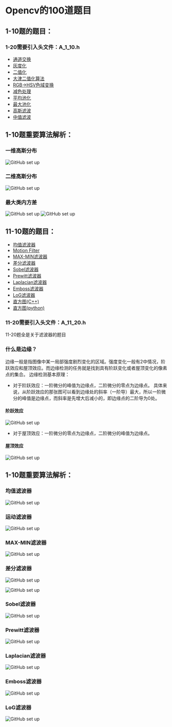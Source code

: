# Opencv的100道题目
## 1-10题的题目：
### 1-20需要引入头文件：A_1_10.h
- [通道交换](https://github.com/omega-Lee/Opencv-100-Questions/blob/master/A1.cpp "通道交换")
- [灰度化](https://github.com/omega-Lee/Opencv-100-Questions/blob/master/A2.cpp "灰度化")
- [二值化](https://github.com/omega-Lee/Opencv-100-Questions/blob/master/A3.cpp "二值化")
- [大津二值化算法](https://github.com/omega-Lee/Opencv-100-Questions/blob/master/A4.cpp "大津二值化算法")
- [RGB->HSV色域变换](https://github.com/omega-Lee/Opencv-100-Questions/blob/master/A5.cpp "RGB->HSV色域变换")
- [减色处理](https://github.com/omega-Lee/Opencv-100-Questions/blob/master/A6.cpp "减色处理")
- [平均池化](https://github.com/omega-Lee/Opencv-100-Questions/blob/master/A7.cpp "平均池化")
- [最大池化](https://github.com/omega-Lee/Opencv-100-Questions/blob/master/A8.cpp "最大池化")
- [高斯滤波](https://github.com/omega-Lee/Opencv-100-Questions/blob/master/A9.cpp "高斯滤波")
- [中值滤波](https://github.com/omega-Lee/Opencv-100-Questions/blob/master/A10.cpp "中值滤波")

## 1-10题重要算法解析：
### 一维高斯分布
![GitHub set up](https://github.com/omega-Lee/Opencv-100-Questions/blob/master/images/一维高斯分布.png)
### 二维高斯分布
![GitHub set up](https://github.com/omega-Lee/Opencv-100-Questions/blob/master/images/二维高斯分布.png)
### 最大类内方差
![GitHub set up](https://github.com/omega-Lee/Opencv-100-Questions/blob/master/images/最大类内方差1.png)
![GitHub set up](https://github.com/omega-Lee/Opencv-100-Questions/blob/master/images/最大类内方差2.png)


## 11-10题的题目：
- [均值滤波器](https://github.com/omega-Lee/Opencv-100-Questions/blob/master/A11.cpp "均值滤波器")
- [Motion Filter](https://github.com/omega-Lee/Opencv-100-Questions/blob/master/A12.cpp "Motion Filter")
- [MAX-MIN滤波器](https://github.com/omega-Lee/Opencv-100-Questions/blob/master/A13.cpp "MAX-MIN滤波器")
- [差分滤波器](https://github.com/omega-Lee/Opencv-100-Questions/blob/master/A14.cpp "差分滤波器")
- [Sobel滤波器](https://github.com/omega-Lee/Opencv-100-Questions/blob/master/A15.cpp "Sobel滤波器")
- [Prewitt滤波器](https://github.com/omega-Lee/Opencv-100-Questions/blob/master/A16.cpp "Prewitt滤波器")
- [Laplacian滤波器](https://github.com/omega-Lee/Opencv-100-Questions/blob/master/A17.cpp "Laplacian滤波器")
- [Emboss滤波器](https://github.com/omega-Lee/Opencv-100-Questions/blob/master/A18.cpp "Emboss滤波器")
- [LoG滤波器](https://github.com/omega-Lee/Opencv-100-Questions/blob/master/A19.cpp "LoG滤波器")
- [直方图(C++)](https://github.com/omega-Lee/Opencv-100-Questions/blob/master/A20.cpp "直方图")
- [直方图(python)](https://github.com/omega-Lee/Opencv-100-Questions/blob/master/A20.py "直方图")
### 11-20需要引入头文件：A_11_20.h
11-20题全是关于滤波器的题目
### 什么是边缘？
边缘一般是指图像中某一局部强度剧烈变化的区域。强度变化一般有2中情况，阶跃效应和屋顶效应。而边缘检测的任务就是找到具有阶跃变化或者屋顶变化的像素点的集合。
边缘检测基本原理：
- 对于阶跃效应：一阶微分的峰值为边缘点，二阶微分的零点为边缘点。
具体来说，从阶跃效应的那张图可以看到边缘处的斜率（一阶导）最大，所以一阶微分的峰值是边缘点，而斜率是先增大后减小的，即边缘点的二阶导为0处。
#### 阶跃效应
![GitHub set up](https://github.com/omega-Lee/Opencv-100-Questions/blob/master/images/阶跃效应.png)

- 对于屋顶效应：一阶微分的零点为边缘点，二阶微分的峰值为边缘点。
#### 屋顶效应
![GitHub set up](https://github.com/omega-Lee/Opencv-100-Questions/blob/master/images/屋顶效应.png)


## 1-10题重要算法解析：
### 均值滤波器
![GitHub set up](https://github.com/omega-Lee/Opencv-100-Questions/blob/master/images/均值滤波卷积核.png)
### 运动滤波器
![GitHub set up](https://github.com/omega-Lee/Opencv-100-Questions/blob/master/images/运动滤波器.png)
### MAX-MIN滤波器
![GitHub set up](https://github.com/omega-Lee/Opencv-100-Questions/blob/master/images/max-min.png)
### 差分滤波器
![GitHub set up](https://github.com/omega-Lee/Opencv-100-Questions/blob/master/images/垂直滤波器.png)

![GitHub set up](https://github.com/omega-Lee/Opencv-100-Questions/blob/master/images/水平滤波器.png)

### Sobel滤波器
![GitHub set up](https://github.com/omega-Lee/Opencv-100-Questions/blob/master/images/Sobel卷积核.png)
### Prewitt滤波器
![GitHub set up](https://github.com/omega-Lee/Opencv-100-Questions/blob/master/images/prewitt算子.png)
### Laplacian滤波器
![GitHub set up](https://github.com/omega-Lee/Opencv-100-Questions/blob/master/images/4领域拉普拉斯算子.png)
### Emboss滤波器
![GitHub set up](https://github.com/omega-Lee/Opencv-100-Questions/blob/master/images/Emboss算子.png)
### LoG滤波器
![GitHub set up](https://github.com/omega-Lee/Opencv-100-Questions/blob/master/images/高斯拉普拉斯算子.png)
